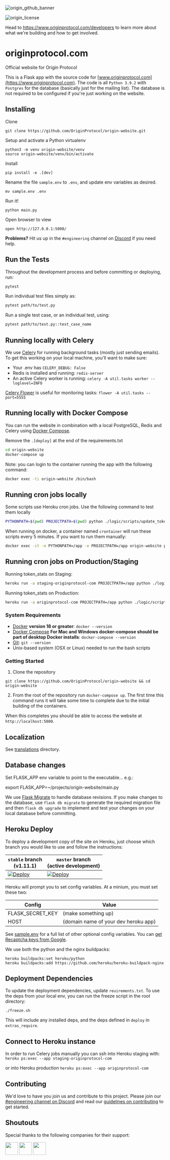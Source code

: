 ![origin_github_banner](https://user-images.githubusercontent.com/673455/37314301-f8db9a90-2618-11e8-8fee-b44f38febf38.png)

![origin_license](https://img.shields.io/badge/license-MIT-6e3bea.svg?style=flat-square&colorA=111d28)

Head to https://www.originprotocol.com/developers to learn more about what we're building and how to get involved.

# originprotocol.com

Official website for Origin Protocol

This is a Flask app with the source code for [www.originprotocol.com](https://www.originprotocol.com). The code is all `Python 3.9.2` with `Postgres` for the database (basically just for the mailing list). The database is not required to be configured if you're just working on the website.

## Installing

Clone

    git clone https://github.com/OriginProtocol/origin-website.git

Setup and activate a Python virtualenv

    python3 -m venv origin-website/venv
    source origin-website/venv/bin/activate

Install

    pip install -e .[dev]


Rename the file `sample.env` to `.env`, and update env variables as desired.

    mv sample.env .env

Run it!

    python main.py

Open browser to view

    open http://127.0.0.1:5000/

**Problems?** Hit us up in the `#engineering` channel on [Discord](https://www.originprotocol.com/discord) if you need help.

## Run the Tests


Throughout the development process and before committing or deploying, run:

```bash
pytest
```

Run individual test files simply as:

```bash
pytest path/to/test.py
```

Run a single test case, or an individual test, using:

```bash
pytest path/to/test.py::test_case_name
```
## Running locally with Celery

We use [Celery](http://flask.pocoo.org/docs/0.12/patterns/celery/) for running background tasks (mostly just sending emails). To get this working on your local machine, you'll want to make sure:

 - Your .env has `CELERY_DEBUG: False`
 - Redis is installed and running: `redis-server`
 - An active Celery worker is running: `celery -A util.tasks worker --loglevel=INFO`

 [Celery Flower](http://flower.readthedocs.io/en/latest/install.html#usage) is useful for monitoring tasks: `flower -A util.tasks --port=5555`

## Running locally with Docker Compose

You can run the website in combination with a local PostgreSQL, Redis and Celery using [Docker Compose](https://docs.docker.com/compose/).

Remove the `.[deploy]` at the end of the requirements.txt

```bash
cd origin-website
docker-compose up
```

Note: you can login to the container running the app with the following command:
```bash
docker exec -ti origin-website /bin/bash
```

## Running cron jobs locally
Some scripts use Heroku cron jobs. Use the following command to test them locally
```bash
PYTHONPATH=$(pwd) PROJECTPATH=$(pwd) python ./logic/scripts/update_token_insight.py
```

When running on docker, a container named `crontainer` will run these scripts every 5 minutes.  If you want to run them manually:
```bash
docker exec -it -e PYTHONPATH=/app -e PROJECTPATH=/app origin-website python ./logic/scripts/update_token_insight.py
```

## Running cron jobs on Production/Staging
Running token_stats on Staging:
```bash
heroku run -a staging-originprotocol-com PROJECTPATH=/app python ./logic/scripts/token_stats.py
```

Running token_stats on Production:
```bash
heroku run -a originprotocol-com PROJECTPATH=/app python ./logic/scripts/token_stats.py
```


### System Requirements

- [Docker](https://docs.docker.com/install/overview/) **version 18 or greater**:
`docker --version`
- [Docker Compose](https://docs.docker.com/compose/) **For Mac and Windows docker-compose should be part of desktop Docker installs**:
`docker-compose --version`
- [Git](https://git-scm.com/book/en/v2/Getting-Started-Installing-Git):
`git --version`
- Unix-based system (OSX or Linux) needed to run the bash scripts

### Getting Started

1. Clone the repository

`git clone https://github.com/OriginProtocol/origin-website && cd origin-website`

2. From the root of the repository run `docker-compose up`. The first time this command runs it will take some time to complete due to the initial building of the containers.

When this completes you should be able to access the website at `http://localhost:5000`.

## Localization
See [translations](translations) directory.

## Database changes

Set FLASK_APP env variable to point to the executable... e.g.:

export FLASK_APP=~/projects/origin-website/main.py

We use [Flask Migrate](https://flask-migrate.readthedocs.io/en/latest/) to handle database revisions. If you make changes to the database, use `flask db migrate` to generate the required migration file and then `flask db upgrade` to implement and test your changes on your local database before committing.

## Heroku Deploy

To deploy a development copy of the site on Heroku, just choose which branch you would like to use and follow the instructions:

| `stable` branch <br>(v1.11.1) | `master` branch<br> (active development) |
|---------|----------|
| [![Deploy](https://www.herokucdn.com/deploy/button.svg)](https://heroku.com/deploy?template=https://github.com/originprotocol/origin-website/tree/stable) | [![Deploy](https://www.herokucdn.com/deploy/button.svg)](https://heroku.com/deploy?template=https://github.com/originprotocol/origin-website/tree/master) |

Heroku will prompt you to set config variables. At a minium, you must set these two:

|Config          |Value|
|----------------|------|
|FLASK_SECRET_KEY|(make something up)|
|HOST            |(domain name of your dev heroku app)|

See [sample.env](sample.env) for a full list of other optional config variables. You can [get Recaptcha keys from Google](https://www.google.com/recaptcha/admin).

We use both the python and the nginx buildpacks:

	heroku buildpacks:set heroku/python
	heroku buildpacks:add https://github.com/heroku/heroku-buildpack-nginx

## Deployment Dependencies

To update the deployment dependencies, update `reuirements.txt`.  To use the deps from your local env, you can run the freeze script in the root directory:

    ./freeze.sh

This will include any installed deps, and the deps defined in `deploy` in `extras_require`.

## Connect to Heroku instance

In order to run Celery jobs manually you can ssh into Heroku staging with: 
`heroku ps:exec --app staging-originprotocol-com` 

or into Heroku production
`heroku ps:exec --app originprotocol-com` 

## Contributing

We'd love to have you join us and contribute to this project. Please join our [#engineering channel on Discord](http://www.originprotocol.com/discord) and read our [guidelines on contributing](http://docs.originprotocol.com/#contributing) to get started.

## Shoutouts

Special thanks to the following companies for their support:

<a href="https://infura.io"><img src="https://www.originprotocol.com/static/img/infura.png" height="40"></a> 
<a href="https://protocol.ai/"><img src="https://www.originprotocol.com/static/img/protocol-labs.png" height="40"></a>
<a href="https://www.browserstack.com"><img src="https://www.originprotocol.com/static/img/browserstack.svg" height="40"></a>
